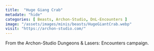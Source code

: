 ```yaml
---
title:  "Huge Giang Crab"
metadate: "hide"
categories: [ Beasts, Archon-Studio, DnL-Encounters ]
image: "/assets/images/minis/beasts/HugeGiantCrab.webp"
visit: "https://archon-studio.com/"
---
```

From the Archon-Studio Dungeons & Lasers: Encounters campaign.